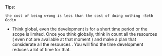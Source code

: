 Tips:

` the cost of being wrong is less than the cost of doing nothing -Seth Godin `

* Think global, even the development is for a short time period 
or the scope is limited.
Once you think globally, 
think in count all the resources ( even not are available at that moment )
and make a plan that considerate all the resources . 
You will find the time development reduces a lot of time for that.
